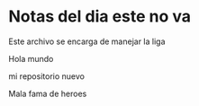 # Notas del dia este no va

Este archivo se encarga de manejar la liga

Hola mundo

mi repositorio nuevo

Mala fama de heroes
